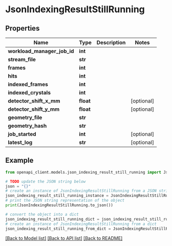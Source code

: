 # JsonIndexingResultStillRunning


## Properties

Name | Type | Description | Notes
------------ | ------------- | ------------- | -------------
**workload_manager_job_id** | **int** |  | 
**stream_file** | **str** |  | 
**frames** | **int** |  | 
**hits** | **int** |  | 
**indexed_frames** | **int** |  | 
**indexed_crystals** | **int** |  | 
**detector_shift_x_mm** | **float** |  | [optional] 
**detector_shift_y_mm** | **float** |  | [optional] 
**geometry_file** | **str** |  | 
**geometry_hash** | **str** |  | 
**job_started** | **int** |  | [optional] 
**latest_log** | **str** |  | [optional] 

## Example

```python
from openapi_client.models.json_indexing_result_still_running import JsonIndexingResultStillRunning

# TODO update the JSON string below
json = "{}"
# create an instance of JsonIndexingResultStillRunning from a JSON string
json_indexing_result_still_running_instance = JsonIndexingResultStillRunning.from_json(json)
# print the JSON string representation of the object
print(JsonIndexingResultStillRunning.to_json())

# convert the object into a dict
json_indexing_result_still_running_dict = json_indexing_result_still_running_instance.to_dict()
# create an instance of JsonIndexingResultStillRunning from a dict
json_indexing_result_still_running_from_dict = JsonIndexingResultStillRunning.from_dict(json_indexing_result_still_running_dict)
```
[[Back to Model list]](../README.md#documentation-for-models) [[Back to API list]](../README.md#documentation-for-api-endpoints) [[Back to README]](../README.md)



